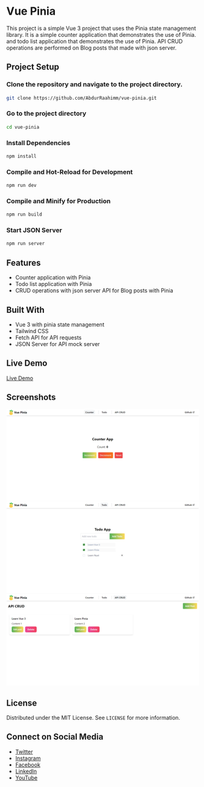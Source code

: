 # Vue Pinia 
This project is a simple Vue 3 project that uses the Pinia state management library. It is a simple counter application that demonstrates the use of Pinia. and todo list application that demonstrates the use of Pinia. API CRUD operations are performed on Blog posts that made with json server.


## Project Setup

### Clone the repository and navigate to the project directory.

```sh
git clone https://github.com/AbdurRaahimm/vue-pinia.git
```

### Go to the project directory
```sh
cd vue-pinia
```

### Install Dependencies
```sh
npm install
```

### Compile and Hot-Reload for Development

```sh
npm run dev
```

### Compile and Minify for Production

```sh
npm run build
```
### Start JSON Server
```sh
npm run server
```

## Features
- Counter application with Pinia
- Todo list application with Pinia
- CRUD operations with json server API for Blog posts with Pinia

## Built With
- Vue 3 with pinia state management 
- Tailwind CSS
- Fetch API for API requests 
- JSON Server for API mock server 


## Live Demo
 [Live Demo](https://vue-piniaa.netlify.app/)


## Screenshots
![Counter App](public/image.png) 
![Todo App](public/image-1.png)
![API CRUD](public/image-2.png)



## License
Distributed under the MIT License. See `LICENSE` for more information.

## Connect on Social Media
- [Twitter](https://twitter.com/AbdurRahim4G)
- [Instagram](https://www.instagram.com/abdurrahim4g/)
- [Facebook](https://www.facebook.com/Rahim72446)
- [LinkedIn](https://www.linkedin.com/in/abdur-rahim4g/)
- [YouTube](https://youtube.com/@AbdurRahimm)
